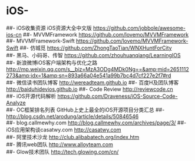 # iOS-
##- iOS收集资源 iOS资源大全中文版 https://github.com/jobbole/awesome-ios-cn 
##- MVVMFramework https://github.com/lovemo/MVVMFramework 
##- MVVMFramework-Swift https://github.com/lovemo/MVVMFramework-Swift 
##- 仿城觅 https://github.com/ZhongTaoTian/WNXHuntForCity  
##- 黑马、小码哥、传智 https://github.com/zhouhuanqiang/LearningIOS  
##- 新浪微博iOS客户端架构与优化之路 http://mp.weixin.qq.com/s__biz=MzA3ODg4MDk0Ng==&amp;mid=2651112273&amp;idx=1&amp;sn=893a66a04e541a99b7bc4d7cf227e2f7#rd  
##- 微信读书团队博客 http://wereadteam.github.io 
##- 百度H及团队博客 http://baiduhidevios.github.io 
##- Code Review http://reviewcode.cn  
##- iOS开源代码解析 https://github.com/Draveness/iOS-Source-Code-Analyze  
##- OC框架排名列表 GitHub上史上最全的iOS开源项目分类汇总 
##- http://blog.csdn.net/arodung/article/details/50846546  
##- blog.callmewhy.com http://blog.callmewhy.com/archives/page/3/ 
##- iOS应用架构谈casatwy.com http://casatwy.com  
##- 阿里技术沙龙 http://club.alibabatech.org/index.htm  
##- 腾讯web团队 http://www.alloyteam.com  
##- Glow技术团队 http://tech.glowing.com/cn/
